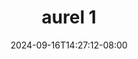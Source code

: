 --- 
title: "aurel 1"
description: "  bokep aurel 1 telegram    "
date: 2024-09-16T14:27:12-08:00
file_code: "ofn1i455gejt"
draft: false
cover: "6ia7rlur0qotex5f.jpg"
tags: ["aurel", "bokep-indo", "bokep-viral", "bokep-ig"]
length: 52
fld_id: "1390211"
foldername: "Aurelnewalbum"
categories: ["Aurelnewalbum"]
views: 9
---